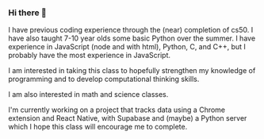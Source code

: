 ### Hi there 👋

I have previous coding experience through the (near) completion of cs50. I have also taught 7-10 year olds some basic Python over the summer. I have experience in JavaScript (node and with html), Python, C, and C++, but I probably have the most experience in JavaScript.

I am interested in taking this class to hopefully strengthen my knowledge of programming and to develop computational thinking skills.

I am also interested in math and science classes.

I'm currently working on a project that tracks data using a Chrome extension and React Native, with Supabase and (maybe) a Python server which I hope this class will encourage me to complete.

<!--
**ngeor26/ngeor26** is a ✨ _special_ ✨ repository because its `README.md` (this file) appears on your GitHub profile.

Here are some ideas to get you started:

- 🔭 I’m currently working on ...
- 🌱 I’m currently learning ...
- 👯 I’m looking to collaborate on ...
- 🤔 I’m looking for help with ...
- 💬 Ask me about ...
- 📫 How to reach me: ...
- 😄 Pronouns: ...
- ⚡ Fun fact: ...
-->
